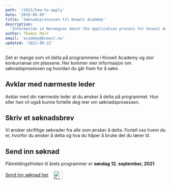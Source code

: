 ```yaml
---
path: '/2021/how-to-apply'
date: '2019-06-05'
title: 'Søknadsprosessen til Knowit Academy'
description:
  'Information in Norwegian about the application process for Knowit Academy'
author: Thomas Malt
email: 'academy@knowit.no'
updated: '2021-08-22'
---
```


Det er mange som vil delta på programmene i Knowit Academy og stor konkurranse
om plassene. Her kommer mer informasjon om søknadsprosessen og hvordan du går
fram for å søke.

## Avklar med nærmeste leder

Avklar med din nærmeste leder at du ønsker å delta på programmet. Hun eller
han vil også kunne fortelle deg mer om søknadsprosessen.

## Skriv et søknadsbrev

Vi ønsker skriftlige søknader fra alle som ønsker å delta. Fortell oss hvem du
er, hvorfor du ønsker å delta og hva du håper å bruke det du lærer til.

## Send inn søknad

Påmeldingsfristen til årets programmer er <strong>søndag 12. september,
2021</strong>

<div>
<a href="/application-form">Send inn søknad her</a>
<img class="arrow" style="vertical-align: middle; padding-left: 12px" alt="Decorative right arrow" src="/icons/arrow.svg" width="28px" />
</div>
